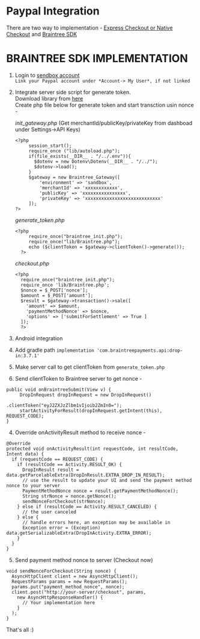 # Paypal Integration

There are two way to implementation - [Express Checkout or Native Checkout](https://paypal.github.io/paypalnativecheckout-docs/) and [Braintree SDK](https://developers.braintreepayments.com/start/hello-client/android/v2)  

# BRAINTREE SDK IMPLEMENTATION
1. Login to [sendbox account](https://sandbox.braintreegateway.com/login)  
`Link your Paypal account under *Account-> My User*, if not linked`  
2. Integrate server side script for generate token.  
   Download library from [here](https://developers.braintreepayments.com/start/hello-server/php)  
   Create php file below for generate token and start transction usin nonce -  
   
   *init_gateway.php*    (Get merchantId/publicKey/privateKey from dashboad under Settings->API Keys)
      <!-- language: php -->
   ```
   <?php 
        session_start();
        require_once ("lib/autoload.php");
        if(file_exists(__DIR__ . "/../.env")){
          $dotenv = new Dotenv\Dotenv(__DIR__ . "/../");
          $dotenv->load();
        }
        $gateway = new Braintree_Gateway([
            'environment' => 'sandbox',
            'merchantId' => 'xxxxxxxxxxxx',
            'publicKey' => 'xxxxxxxxxxxxxxxx',
            'privateKey' => 'xxxxxxxxxxxxxxxxxxxxxxxxxxxx'
        ]);
   ?>
   ```
   *generate_token.php*  
    <!-- language: php -->
    ```
    <?php
         require_once("braintree_init.php");
         require_once("lib/Braintree.php");
         echo ($clientToken = $gateway->clientToken()->generate());
      ?>
      ```  
   *checkout.php*  
    <!-- language: php -->
    ```
    <?php
      require_once("braintree_init.php");
      require_once 'lib/Braintree.php';
      $nonce = $_POST['nonce'];
      $amount = $_POST['amount'];
      $result = $gateway->transaction()->sale([
        'amount' => $amount,
        'paymentMethodNonce' => $nonce,
        'options' => ['submitForSettlement' => True ]  
      ]);
      ?>
      ```
3. Android integration  
  1. Add gradle path `implementation 'com.braintreepayments.api:drop-in:3.7.1'`  
  2. Make server call to get clientToken from `generate_token.php`
  3. Send clientToken to Braintree server to get nonce - 
   ```
   public void onBraintreeSubmit(View v) {
        DropInRequest dropInRequest = new DropInRequest()
                                          .clientToken("eyJ2ZXJzZlbm1vIjoib2ZmIn0=");
        startActivityForResult(dropInRequest.getIntent(this), REQUEST_CODE);
   }
   ```  
   4. Override onActivityResult method to receive nonce -
   ```
   @Override
   protected void onActivityResult(int requestCode, int resultCode, Intent data) {
     if (requestCode == REQUEST_CODE) {
       if (resultCode == Activity.RESULT_OK) {
         DropInResult result = data.getParcelableExtra(DropInResult.EXTRA_DROP_IN_RESULT);
         // use the result to update your UI and send the payment method nonce to your server
         PaymentMethodNonce nonce = result.getPaymentMethodNonce();
         String strNonce = nonce.getNonce();
         sendNonceForCheckout(strNonce);
       } else if (resultCode == Activity.RESULT_CANCELED) {
         // the user canceled
       } else {
         // handle errors here, an exception may be available in
         Exception error = (Exception) data.getSerializableExtra(DropInActivity.EXTRA_ERROR);
       }
     }
   }
   ```
   5. Send payment method nonce to server (Checkout now)  
   ```
   void sendNonceForCheckout(String nonce) {
     AsyncHttpClient client = new AsyncHttpClient();
     RequestParams params = new RequestParams();
     params.put("payment_method_nonce", nonce);
     client.post("http://your-server/checkout", params,
       new AsyncHttpResponseHandler() {
         // Your implementation here
       }
     );
   }
   ```
   That's all :)
   
